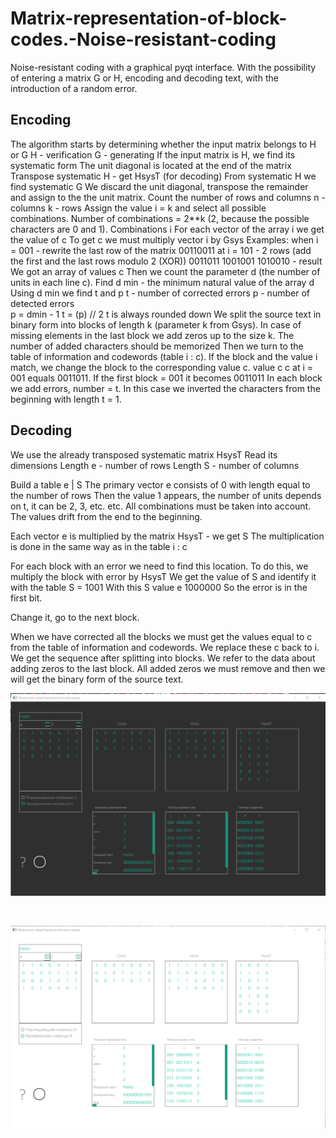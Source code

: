 # Matrix-representation-of-block-codes.-Noise-resistant-coding
Noise-resistant coding with a graphical pyqt interface. With the possibility of entering a matrix G or H, encoding and decoding text, with the introduction of a random error.

## Encoding 

The algorithm starts by determining whether the input matrix belongs to H 
or G 
H - verification 
G - generating 
If the input matrix is H, we find its systematic form
The unit diagonal is located at the end of the matrix
Transpose systematic H - get HsysT (for decoding)
From systematic H we find systematic G 
We discard the unit diagonal, transpose the remainder and assign to the 
the unit matrix. Count the number of rows and columns 
n - columns
k - rows 
Assign the value i = k and select all possible combinations.
Number of combinations = 2**k (2, because the possible characters are 0 and 1).
Combinations i
For each vector of the array i we get the value of c 
To get c we must multiply vector i by Gsys 
Examples:
when i = 001 - rewrite the last row of the matrix 00110011
at i = 101 - 2 rows (add the first and the last rows modulo 2 (XOR))
0011011
1001001
1010010 - result
We got an array of values c 
Then we count the parameter d (the number of units in each line c). 
Find d min - the minimum natural value of the array d
Using d min we find t and p
t - number of corrected errors 
p - number of detected errors  
p = dmin - 1
t = (p) // 2
t is always rounded down 
We split the source text in binary form into blocks of length k (parameter k 
from Gsys). In case of missing elements in the last block we add 
zeros up to the size k. The number of added characters should be memorized 
Then we turn to the table of information and codewords (table i : c).
If the block and the value i match, we change the block to the corresponding value c. 
value c 
c at i = 001 equals 0011011.
If the first block = 001 it becomes 0011011
In each block we add errors, number = t. 
In this case we inverted the characters from the beginning with length t = 1.

## Decoding 

We use the already transposed systematic matrix HsysT
Read its dimensions
Length e - number of rows 
Length S - number of columns

Build a table e | S
The primary vector e consists of 0 with length equal to the number of rows
Then the value 1 appears, the number of units depends on t, it can be 2, 3, etc. 
etc. All combinations must be taken into account. The values drift from the end to the 
beginning.

Each vector e is multiplied by the matrix HsysT - we get S
The multiplication is done in the same way as in the table i : c

For each block with an error we need to find this location.
To do this, we multiply the block with error by HsysT 
We get the value of S and identify it with the table
S = 1001 
With this S value e 1000000
So the error is in the first bit. 

Change it, go to the next block. 

When we have corrected all the blocks we must get the values equal to c from the 
table of information and codewords. We replace these c back to i. 
We get the sequence after splitting into blocks. 
We refer to the data about adding zeros to the last block. All 
added zeros we must remove and then we will get the binary form 
of the source text.

![img](https://github.com/Gooooosha/Matrix-representation-of-block-codes.-Noise-resistant-coding/blob/main/img_for_readme/1.png)


<br>




![img](https://github.com/Gooooosha/Matrix-representation-of-block-codes.-Noise-resistant-coding/blob/main/img_for_readme/2.png)
